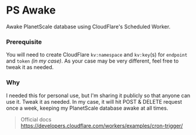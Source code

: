 # PS Awake

Awake PlanetScale database using CloudFlare's Scheduled Worker.

### Prerequisite

You will need to create CloudFlare `kv:namespace` and `kv:key`(s) for `endpoint` and `token` _(in my case)_.
As your case may be very different, feel free to tweak it as needed.

### Why

I needed this for personal use, but I'm sharing it publicly so that anyone can use it. Tweak it as needed.
In my case, it will hit POST & DELETE request once a week, keeping my PlanetScale database awake at all times.

> Official docs
https://developers.cloudflare.com/workers/examples/cron-trigger/
